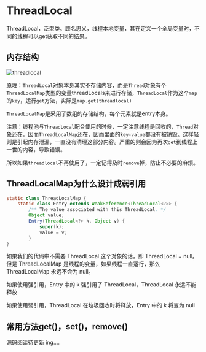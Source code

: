 # ThreadLocal

ThreadLocal，泛型类。顾名思义，线程本地变量，其在定义一个全局变量时，不同的线程可以get获取不同的结果。

## 内存结构

![threadlocal](https://bolg.obs.cn-north-1.myhuaweicloud.com/1912/ThreadLocal1.png)

原理：`ThreadLocal`对象本身其实不存储内容，而是`Thread`对象有个`ThreadLocalMap`类型的变量threadLocals来进行存储，`ThreadLocal`作为这个`map`的`key`，运行`get`方法，实际是`map.get(threadlocal)`

`ThreadLocalMap`是采用了数组的存储结构，每个元素就是entry本身。


注意：线程池与`ThreadLocal`配合使用的时候，一定注意线程是回收的，`Thread`对象还在，因而`ThreadLocalMap`还在，因而里面的`key-value`都没有被销毁。这样轻则是引起内存泄漏，一直没有清理这部分内容。严重的则会因为再次`get`到线程上一世的内容，导致错误。

所以如果`threadlocal`不再使用了，一定记得及时`remove`掉，防止不必要的麻烦。


## ThreadLocalMap为什么设计成弱引用

```java
static class ThreadLocalMap {
    static class Entry extends WeakReference<ThreadLocal<?>> {
        /** The value associated with this ThreadLocal. */
        Object value;
        Entry(ThreadLocal<?> k, Object v) {
            super(k);
            value = v;
        }     
}
```

如果我们的代码中不需要 ThreadLocal 这个对象的话，即 ThreadLocal = null。但是 ThreadLocalMap 是线程的变量，如果线程一直运行，那么 ThreadLocalMap 永远不会为 null。  

如果使用强引用，Entry 中的 k 强引用了 ThreadLocal，ThreadLocal 永远不能释放

如果使用弱引用，ThreadLocal 在垃圾回收时将释放，Entry 中的 k 将变为 null

## 常用方法get()，set()，remove()

源码阅读待更新 ing....
